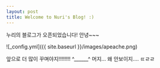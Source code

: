 ```yaml
---
layout: post
title: Welcome to Nuri's Blog! :)
---
```


누리의 블로그가 오픈되었습니다! 안녕~~~

![_config.yml]({{ site.baseurl }}/images/apeache.png)

앞으로 더 많이 꾸며야지!!!!!!!!
^______^
머지... 왜 안보이지.... ㄸㄹㄹ
